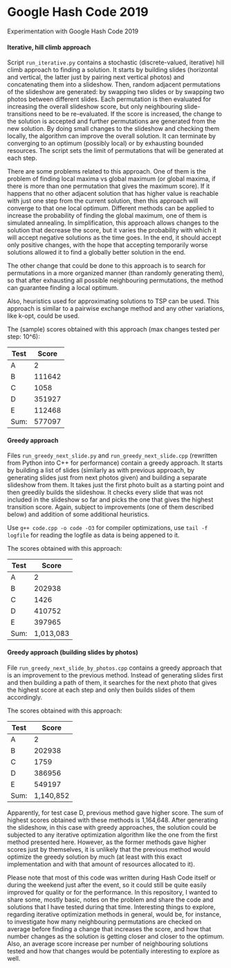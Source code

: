 # Google Hash Code 2019

Experimentation with Google Hash Code 2019


#### Iterative, hill climb approach

Script `run_iterative.py` contains a stochastic (discrete-valued, iterative) hill climb approach to finding a solution. It starts by building slides (horizontal and vertical, the latter just by pairing next vertical photos) and concatenating them into a slideshow. Then, random adjacent permutations of the slideshow are generated: by swapping two slides or by swapping two photos between different slides. Each permutation is then evaluated for increasing the overall slideshow score, but only neighbouring slide-transitions need to be re-evaluated. If the score is increased, the change to the solution is accepted and further permutations are generated from the new solution. By doing small changes to the slideshow and checking them locally, the algorithm can improve the overall solution. It can terminate by converging to an optimum (possibly local) or by exhausting bounded resources. The script sets the limit of permutations that will be generated at each step.

There are some problems related to this approach. One of them is the problem of finding local maxima vs global maximum (or global maxima, if there is more than one permutation that gives the maximum score). If it happens that no other adjacent solution that has higher value is reachable with just one step from the current solution, then this approach will converge to that one local optimum. Different methods can be applied to increase the probability of finding the global maximum, one of them is simulated annealing. In simplification, this approach allows changes to the solution that decrease the score, but it varies the probability with which it will accept negative solutions as the time goes. In the end, it should accept only positive changes, with the hope that accepting temporarily worse solutions allowed it to find a globally better solution in the end.

The other change that could be done to this approach is to search for permutations in a more organized manner (than randomly generating them), so that after exhausting all possible neighbouring permutations, the method can guarantee finding a local optimum.

Also, heuristics used for approximating solutions to TSP can be used. This approach is similar to a pairwise exchange method and any other variations, like k-opt, could be used.

The (sample) scores obtained with this approach (max changes tested per step: 10^6):

| Test | Score  |
|------|--------|
| A    | 2      |
| B    | 111642 |
| C    | 1058   |
| D    | 351927 |
| E    | 112468 |
| Sum: | 577097 |


#### Greedy approach

Files `run_greedy_next_slide.py` and `run_greedy_next_slide.cpp` (rewritten from Python into C++ for performance) contain a greedy approach. It starts by building a list of slides (similarly as with previous approach, by generating slides just from next photos given) and building a separate slideshow from them. It takes just the first photo built as a starting point and then greedily builds the slideshow. It checks every slide that was not included in the slideshow so far and picks the one that gives the highest transition score. Again, subject to improvements (one of them described below) and addition of some additional heuristics.

Use `g++ code.cpp -o code -O3` for compiler optimizations, use `tail -f logfile` for reading the logfile as data is being appened to it.

The scores obtained with this approach:

| Test | Score     |
|------|-----------|
| A    | 2         |
| B    | 202938    |
| C    | 1426      |
| D    | 410752    |
| E    | 397965    |
| Sum: | 1,013,083 |


#### Greedy approach (building slides by photos)

File `run_greedy_next_slide_by_photos.cpp` contains a greedy approach that is an improvement to the previous method. Instead of generating slides first and then building a path of them, it searches for the next photo that gives the highest score at each step and only then builds slides of them accordingly.

The scores obtained with this approach:

| Test | Score     |
|------|-----------|
| A    | 2         |
| B    | 202938    |
| C    | 1759      |
| D    | 386956    |
| E    | 549197    |
| Sum: | 1,140,852 |

Apparently, for test case D, previous method gave higher score. The sum of highest scores obtained with these methods is 1,164,648. After generating the slideshow, in this case with greedy approaches, the solution could be subjected to any iterative optimization algorithm like the one from the first method presented here. However, as the former methods gave higher scores just by themselves, it is unlikely that the previous method would optimize the greedy solution by much (at least with this exact implementation and with that amount of resources allocated to it).

Please note that most of this code was written during Hash Code itself or during the weekend just after the event, so it could still be quite easily improved for quality or for the performance. In this repository, I wanted to share some, mostly basic, notes on the problem and share the code and solutions that I have tested during that time. Interesting things to explore, regarding iterative optimization methods in general, would be, for instance, to investigate how many neighbouring permutations are checked on average before finding a change that increases the score, and how that number changes as the solution is getting closer and closer to the optimum. Also, an average score increase per number of neighbouring solutions tested and how that changes would be potentially interesting to explore as well.